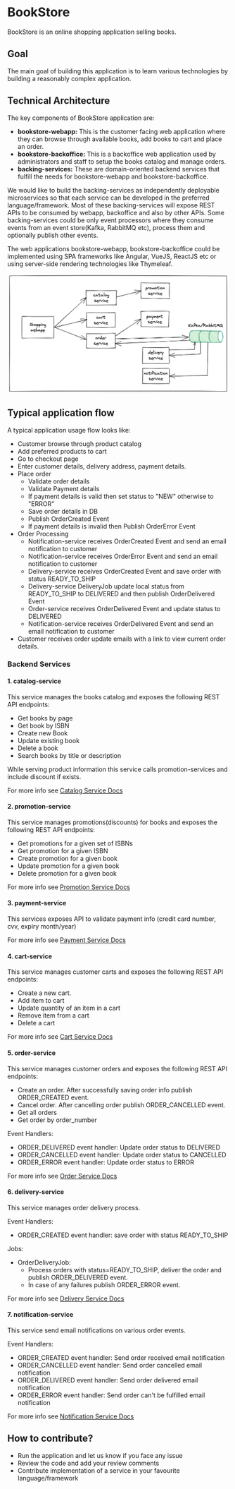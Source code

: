 # BookStore
BookStore is an online shopping application selling books.

## Goal
The main goal of building this application is to learn various technologies by building a reasonably complex application.

## Technical Architecture
The key components of BookStore application are:
* **bookstore-webapp:** This is the customer facing web application where they can browse through available books, add books to cart and place an order.
* **bookstore-backoffice:** This is a backoffice web application used by administrators and staff to setup the books catalog and manage orders.
* **backing-services:** These are domain-oriented backend services that fulfill the needs for bookstore-webapp and bookstore-backoffice.

We would like to build the backing-services as independently deployable microservices so that each service can be developed in the preferred language/framework.
Most of these backing-services will expose REST APIs to be consumed by webapp, backoffice and also by other APIs. 
Some backing-services could be only event processors where they consume events from an event store(Kafka, RabbitMQ etc), process them and optionally publish other events.

The web applications bookstore-webapp, bookstore-backoffice could be implemented using SPA frameworks like Angular, VueJS, ReactJS etc 
or using server-side rendering technologies like Thymeleaf.

![SivaLabs BookStore](images/sivalabs-bookstore.png "SivaLabs BookStore")

## Typical application flow
A typical application usage flow looks like:
* Customer browse through product catalog
* Add preferred products to cart
* Go to checkout page
* Enter customer details, delivery address, payment details.
* Place order
  * Validate order details
  * Validate Payment details
  * If payment details is valid then set status to "NEW" otherwise to "ERROR"
  * Save order details in DB
  * Publish OrderCreated Event
  * If payment details is invalid then Publish OrderError Event
* Order Processing
  * Notification-service receives OrderCreated Event and send an email notification to customer
  * Notification-service receives OrderError Event and send an email notification to customer
  * Delivery-service receives OrderCreated Event and save order with status READY_TO_SHIP
  * Delivery-service DeliveryJob update local status from READY_TO_SHIP to DELIVERED and then publish OrderDelivered Event
  * Order-service receives OrderDelivered Event and update status to DELIVERED
  * Notification-service receives OrderDelivered Event and send an email notification to customer
* Customer receives order update emails with a link to view current order details.

### Backend Services

#### 1. catalog-service
This service manages the books catalog and exposes the following REST API endpoints:
* Get books by page
* Get book by ISBN
* Create new Book
* Update existing book
* Delete a book
* Search books by title or description

While serving product information this service calls promotion-services and include discount if exists.

For more info see [Catalog Service Docs](catalog-service.md)

#### 2. promotion-service
This service manages promotions(discounts) for books and exposes the following REST API endpoints:
* Get promotions for a given set of ISBNs
* Get promotion for a given ISBN
* Create promotion for a given book
* Update promotion for a given book
* Delete promotion for a given book

For more info see [Promotion Service Docs](promotion-service.md)

#### 3. payment-service
This services exposes API to validate payment info (credit card number, cvv, expiry month/year)

For more info see [Payment Service Docs](payment-service.md)

#### 4. cart-service
This service manages customer carts and exposes the following REST API endpoints:
* Create a new cart. 
* Add item to cart
* Update quantity of an item in a cart
* Remove item from a cart
* Delete a cart

For more info see [Cart Service Docs](cart-service.md)

#### 5. order-service
This service manages customer orders and exposes the following REST API endpoints:
* Create an order. After successfully saving order info publish ORDER_CREATED event.
* Cancel order. After cancelling order publish ORDER_CANCELLED event.
* Get all orders
* Get order by order_number

Event Handlers:
* ORDER_DELIVERED event handler: Update order status to DELIVERED
* ORDER_CANCELLED event handler: Update order status to CANCELLED
* ORDER_ERROR event handler: Update order status to ERROR

For more info see [Order Service Docs](order-service.md)

#### 6. delivery-service
This service manages order delivery process.

Event Handlers:
* ORDER_CREATED event handler: save order with status READY_TO_SHIP

Jobs:
* OrderDeliveryJob:
  * Process orders with status=READY_TO_SHIP, deliver the order and publish ORDER_DELIVERED event. 
  * In case of any failures publish ORDER_ERROR event.

For more info see [Delivery Service Docs](delivery-service.md)

#### 7. notification-service
This service send email notifications on various order events.

Event Handlers:
* ORDER_CREATED event handler: Send order received email notification
* ORDER_CANCELLED event handler: Send order cancelled email notification
* ORDER_DELIVERED event handler: Send order delivered email notification
* ORDER_ERROR event handler: Send order can't be fulfilled email notification

For more info see [Notification Service Docs](notification-service.md)

## How to contribute?
* Run the application and let us know if you face any issue
* Review the code and add your review comments
* Contribute implementation of a service in your favourite language/framework
